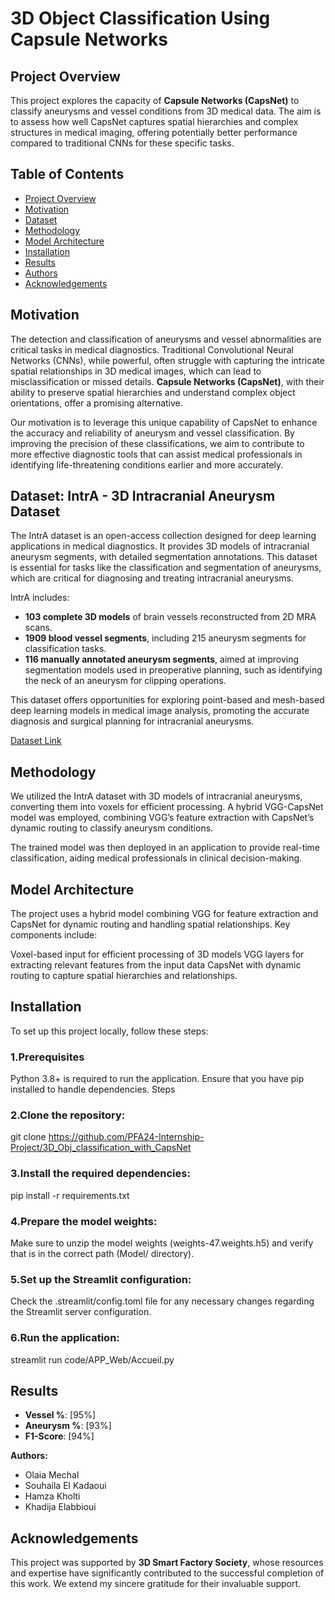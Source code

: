 
#  3D Object Classification Using Capsule Networks
 ## Project Overview
This project explores the capacity of **Capsule Networks (CapsNet)** to classify aneurysms and vessel conditions from 3D medical data. The aim is to assess how well CapsNet captures spatial hierarchies and complex structures in medical imaging, offering potentially better performance compared to traditional CNNs for these specific tasks.

## Table of Contents
- [Project Overview](#project-overview)
- [Motivation](#motivation)
- [Dataset](#dataset)
- [Methodology](#methodology)
- [Model Architecture](#modelArchitecture)
- [Installation](#installation)
- [Results](#results)
- [Authors](#authors)
- [Acknowledgements](#acknowledgements)
## Motivation

The detection and classification of aneurysms and vessel abnormalities are critical tasks in medical diagnostics. Traditional Convolutional Neural Networks (CNNs), while powerful, often struggle with capturing the intricate spatial relationships in 3D medical images, which can lead to misclassification or missed details. **Capsule Networks (CapsNet)**, with their ability to preserve spatial hierarchies and understand complex object orientations, offer a promising alternative. 

Our motivation is to leverage this unique capability of CapsNet to enhance the accuracy and reliability of aneurysm and vessel classification. By improving the precision of these classifications, we aim to contribute to more effective diagnostic tools that can assist medical professionals in identifying life-threatening conditions earlier and more accurately.

## Dataset: IntrA - 3D Intracranial Aneurysm Dataset

The IntrA dataset is an open-access collection designed for deep learning applications in medical diagnostics. It provides 3D models of intracranial aneurysm segments, with detailed segmentation annotations. This dataset is essential for tasks like the classification and segmentation of aneurysms, which are critical for diagnosing and treating intracranial aneurysms. 

IntrA includes:
- **103 complete 3D models** of brain vessels reconstructed from 2D MRA scans.
- **1909 blood vessel segments**, including 215 aneurysm segments for classification tasks.
- **116 manually annotated aneurysm segments**, aimed at improving segmentation models used in preoperative planning, such as identifying the neck of an aneurysm for clipping operations.

This dataset offers opportunities for exploring point-based and mesh-based deep learning models in medical image analysis, promoting the accurate diagnosis and surgical planning for intracranial aneurysms.

[Dataset Link](https://github.com/intra3d2019/IntrA/blob/master/README.md)

## Methodology
We utilized the IntrA dataset with 3D models of intracranial aneurysms, converting them into voxels for efficient processing. A hybrid VGG-CapsNet model was employed, combining VGG’s feature extraction with CapsNet’s dynamic routing to classify aneurysm conditions.

The trained model was then deployed in an application to provide real-time classification, aiding medical professionals in clinical decision-making.

## Model Architecture
The project uses a hybrid model combining VGG for feature extraction and CapsNet for dynamic routing and handling spatial relationships. Key components include:

Voxel-based input for efficient processing of 3D models
VGG layers for extracting relevant features from the input data
CapsNet with dynamic routing to capture spatial hierarchies and relationships.

## Installation
To set up this project locally, follow these steps:

### 1.Prerequisites
Python 3.8+ is required to run the application.
Ensure that you have pip installed to handle dependencies.
Steps
### 2.Clone the repository:
git clone https://github.com/PFA24-Internship-Project/3D_Obj_classification_with_CapsNet

### 3.Install the required dependencies:
pip install -r requirements.txt

### 4.Prepare the model weights:
Make sure to unzip  the model weights (weights-47.weights.h5) and verify that  is in the correct path (Model/ directory). 


### 5.Set up the Streamlit configuration:
Check the .streamlit/config.toml file for any necessary changes regarding the Streamlit server configuration.

### 6.Run the application:
streamlit run code/APP_Web/Accueil.py

## Results
- **Vessel %**: [95%]  
- **Aneurysm %**: [93%]   
- **F1-Score**: [94%]

**Authors:**  
- Olaia Mechal  
- Souhaila El Kadaoui  
-  Hamza Kholti 
- Khadija Elabbioui 

## Acknowledgements

This project was supported by **3D Smart Factory Society**, whose resources and expertise have significantly contributed to the successful completion of this work. We extend my sincere gratitude for their invaluable support.





